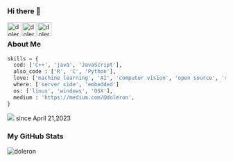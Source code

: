 ### Hi there 👋

<!--
**doleron/doleron** is a ✨ _special_ ✨ repository because its `README.md` (this file) appears on your GitHub profile.

Here are some ideas to get you started:

- 🔭 I’m currently working on ...
- 🌱 I’m currently learning ...
- 👯 I’m looking to collaborate on ...
- 🤔 I’m looking for help with ...
- 💬 Ask me about ...
- 📫 How to reach me: ...
- 😄 Pronouns: ...
- ⚡ Fun fact: ...
-->


<a href="https://www.linkedin.com/in/doleron/">
  <img align="left" alt="doleron's Linkedin" width="32px" src="https://www.svgrepo.com/download/81143/linkedin.svg" />
</a>

<a href="https://www.kaggle.com/doleron">
  <img align="left" alt="doleron's kaggle" height="32px" src="https://www.kaggle.com/static/images/site-logo.svg" />
</a>

<a href="https://medium.com/@doleron">
  <img align="left" alt="doleron's medium" height="32px" src="https://miro.medium.com/v2/resize:fit:256/format:webp/1*Ra88BZ-CSTovFS2ZSURBgg.png" />
</a>

<br />

### About Me

```python
skills = {
  cod: ['C++', 'java', 'JavaScript'],
  also_code : ['R', 'C', 'Python'],
  love: ['machine learning', 'AI', 'computer vision', 'open source', 'raspiberry pi', 'arduino'],
  where: ['server side', 'embedded']
  os: ['linux', 'windows', 'OSX'],
  medium : 'https://medium.com/@doleron',
}
```
![](https://komarev.com/ghpvc/?username=doleron) since April 21,2023

### My GitHub Stats

<p align="left"> <img src="https://github-readme-stats.vercel.app/api?username=doleron&show_icons=true&theme=gotham", alt="doleron"></p>
